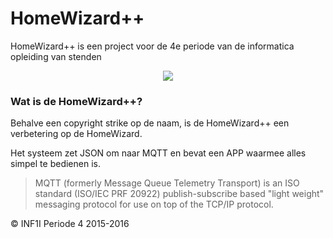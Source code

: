 # HomeWizard++

HomeWizard++ is een project voor de 4e periode van de informatica opleiding van stenden

<div align="center"><img src ="http://i.imgur.com/95Dpiga.png" /></div>

### Wat is de HomeWizard++?

Behalve een copyright strike op de naam, is de HomeWizard++ een verbetering op de HomeWizard.

Het systeem zet JSON om naar MQTT en bevat een APP waarmee alles simpel te bedienen is.

> MQTT (formerly Message Queue Telemetry Transport) is an ISO standard (ISO/IEC PRF 20922)
> publish-subscribe based "light weight" messaging protocol for use on top of the TCP/IP protocol.

© INF1I Periode 4 2015-2016
